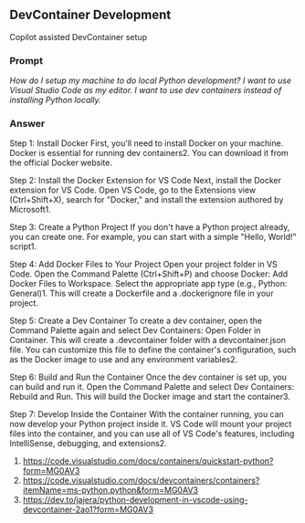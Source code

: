 ## DevContainer Development
Copilot assisted DevContainer setup

### Prompt
_How do I setup my machine to do local Python development? I want to use Visual Studio Code as my editor. I want to use dev containers instead of installing Python locally._

### Answer
Step 1: Install Docker
First, you'll need to install Docker on your machine. Docker is essential for running dev containers2. You can download it from the official Docker website.

Step 2: Install the Docker Extension for VS Code
Next, install the Docker extension for VS Code. Open VS Code, go to the Extensions view (Ctrl+Shift+X), search for "Docker," and install the extension authored by Microsoft1.

Step 3: Create a Python Project
If you don't have a Python project already, you can create one. For example, you can start with a simple "Hello, World!" script1.

Step 4: Add Docker Files to Your Project
Open your project folder in VS Code. Open the Command Palette (Ctrl+Shift+P) and choose Docker: Add Docker Files to Workspace. Select the appropriate app type (e.g., Python: General)1. This will create a Dockerfile and a .dockerignore file in your project.

Step 5: Create a Dev Container
To create a dev container, open the Command Palette again and select Dev Containers: Open Folder in Container. This will create a .devcontainer folder with a devcontainer.json file. You can customize this file to define the container's configuration, such as the Docker image to use and any environment variables2.

Step 6: Build and Run the Container
Once the dev container is set up, you can build and run it. Open the Command Palette and select Dev Containers: Rebuild and Run. This will build the Docker image and start the container3.

Step 7: Develop Inside the Container
With the container running, you can now develop your Python project inside it. VS Code will mount your project files into the container, and you can use all of VS Code's features, including IntelliSense, debugging, and extensions2.

1. https://code.visualstudio.com/docs/containers/quickstart-python?form=MG0AV3
2. https://code.visualstudio.com/docs/devcontainers/containers?itemName=ms-python.python&form=MG0AV3
3. https://dev.to/jajera/python-development-in-vscode-using-devcontainer-2ao1?form=MG0AV3
